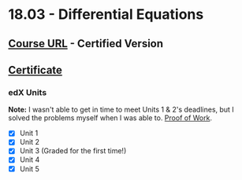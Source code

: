 # 18.03 - Differential Equations

## [Course URL](https://learning.edx.org/course/course-v1:MITx+18.031x+2T2021/home) - Certified Version
## [Certificate](https://github.com/Erfan-Online/MIT-18.03/raw/main/Certificate.pdf)

### edX Units
**Note:** I wasn't able to get in time to meet Units 1 & 2's deadlines, but I solved the problems myself when I was able to. [Proof of Work](https://github.com/Erfan-Online/MIT-18.03/tree/main/Proof%20of%20Work).
- [x] Unit 1
- [x] Unit 2
- [x] Unit 3 (Graded for the first time!)
- [x] Unit 4
- [x] Unit 5
